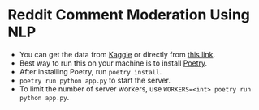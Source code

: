 # Reddit Comment Moderation Using NLP

- You can get the data from [Kaggle](https://www.kaggle.com/areeves87/rscience-popular-comment-removal) or directly from [this link](https://github.com/volf52/small-datasets/raw/master/reddit-comments.zip).
- Best way to run this on your machine is to install [Poetry](https://python-poetry.org/docs/#installation).
- After installing Poetry, run `poetry install`.
- `poetry run python app.py` to start the server.
- To limit the number of server workers, use `WORKERS=<int> poetry run python app.py`.